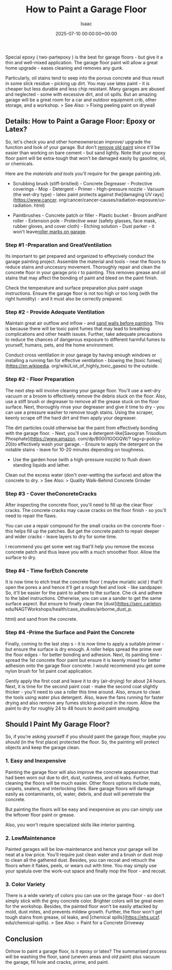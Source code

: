 ﻿---
title: How to Paint a Garage Floor
description: Special epoxy  two-partepoxy  is the best for garage floors - but give it a thin and well-mixed application. The garage floor paint will allow a great home...
slug: /how-to-paint-a-garage-floor/
date: 2025-07-10 00:00:00+00:00
lastmod: 2025-07-10 00:00:00+03:00
author: Isaac
categories:
- DIY Paintings
tags:
- diy-paintings
- floor
- epoxy
layout: post
---

Special epoxy ( two-partepoxy ) is the best for garage floors - but give it a thin and well-mixed application. The garage floor paint will allow a great home upgrade - eases cleaning and removes any gunk.

Particularly, oil stains tend to seep into the porous concrete and thus result in some slick residue - picking up dirt. You may use latex paint - it is cheaper but less durable and less chip resistant. Many garages are abused and neglected - some with excessive dirt, and oil spills. But an amazing garage will be a great room for a car and outdoor equipment crib, other storage, and a workshop. > See Also: > Fixing peeling paint on drywall

##  Details: How to Paint a Garage Floor: Epoxy or Latex?

So, let's check you and other homeownerscan improve/ upgrade the function and look of your garage. But don't [remove old paint](https://pestpolicy.com/how-to-remove-paint-from-concrete-without-chemicals/) since it'll be easier than working on bare cement - but sand lightly. Note that your epoxy floor paint will be extra-tough that won't be damaged easily by gasoline, oil, or chemicals.

Here are the *materials and tools* you'll require for the garage painting job.

- Scrubbing brush (stiff-bristled) - Concrete Degreaser - Protective coverings - Mop - Detergent - Primer - High-pressure nozzle - Vacuum (the wet-dry type) - latex paint protects against the[damaging UV rays](https://www.cancer. org/cancer/cancer-causes/radiation-exposure/uv-radiation. html)

- Paintbrushes - Concrete patch or filler - Plastic bucket - Broom andPaint roller - Extension pole - Protective wear (safety glasses, face mask, rubber gloves, and cover cloth) - Etching solution - Dust parker - it won't leave[roller marks on garage](https://pestpolicy.com/how-to-paint-a-ceiling-without-roller-marks/).

###  Step #1 -Preparation and GreatVentilation

Its important to get prepared and organized to effeycively conduct the garage painting project. Assemble the material and tools - near the floors to reduce stains and unccessry movement. Thoroughly repair and clean the concrete floor in your garage prio r to painting. This removes grease and oil stains that may affect the bonding of paint and bleed on the paint finish.

Check the temperature and surface preparation plus paint usage instructions. Ensure the garage floor is not too high or too long (with the right humidity) - and it must also be correctly prepared.

###  Step #2 - Provide Adequate Ventilation

Maintain great air outflow and inflow - and [sand walls before painting](https://pestpolicy.com/sanding-walls-before-painting/). This is because there will be toxic paint fumes that may lead to breathing complications and other health issues. Further, take adequate precautions to reduce the chances of dangerous exposure to different harmful fumes to yourself, humans, pets, and the home environment.

Conduct cross ventilation in your garage by having enough windows or installing a running fan for effective ventilation - blowing the [toxic fumes](https://en.wikipedia. org/wiki/List_of_highly_toxic_gases) to the outside.

###  Step #2 - Floor Preparation

The next step will involve cleaning your garage floor. You'll use a wet-dry vacuum or a broom to effectively remove the debris stuck on the floor. Also, use a stiff brush or degreaser to remove all the grease stuck on the floor surface. Next, thoroughly rinse your degreaser and give it time to dry - you can use a pressure washer to remove tough stains. Using the scraper, keenly scrape off the hard dirt and then apply your degreaser.

The dirt particles could otherwise bar the paint from effectively bonding with the garage floor. - Next, you'll use a detergent-like[Savogran Trisodium Phosphate](https://www.amazon. com/dp/B0001GOGQW/? tag=p-policy-20)to effectively wash your garage. - Ensure to apply the detergent on the notable stains - leave for 10-20 minutes depending on toughness.

- Use the garden hose (with a high-pressure nozzle) to flush down standing liquids and lather.

Clean out the excess water (don't over-wetting the surface) and allow the concrete to dry. > See Also: > Quality Walk-Behind Concrete Grinder

###  Step #3 - Cover theConcreteCracks

After inspecting the concrete floor, you'll need to fill up the clear floor cracks. The concrete cracks may cause cracks on the floor finish - so you'll need to repair the flaws.

You can use a repair compound for the small cracks on the concrete floor - this helps fill up the patches. But get the concrete patch to repair deeper and wider cracks - leave layers to dry for some time.

I recommend you get some wet rag that'll help you remove the excess concrete patch and thus leave you with a much smoother floor. Allow the surface to dry.

###  Step #4 - Time forEtch Concrete

It is now time to etch treat the concrete floor ( maybe muriatic acid ) that'll open the pores a and hence it'll get a rough feel and look - like sandpaper. So, it'll be easier for the paint to adhere to the surface. Che ck and adhere to the label instructions. Otherwise, you can use a sander to get the same surface aspect. But ensure to finally clean the [dust](https://serc.carleton. edu/NAGTWorkshops/health/case_studies/airborne_dust_p.

html) and sand from the concrete.

###  Step #4 -Prime the Surface and Paint the Concrete

Finally, coming to the last step s - it is now time to apply a suitable primer - but ensure the surface is dry enough. A roller helps spread the prime over the floor edges - for better bonding and adhesion. Next, its painting time - spread the 1st concrete floor paint but ensure it is keenly mixed for better adhesion onto the garage floor concrete. I would recommend you get some nylon brush for 1st paint coat application.

Gently apply the first coat and leave it to dry (air-drying) for about 24 hours. Next, it is time for the second paint coat - make the second coat slightly thicker - you'll need to use a roller this time around. Also, ensure to clean the tools using water plus detergent. Also, leave the fans running for faster drying and also remove any fumes sticking around in the room. Allow the paint to dry for roughly 24 to 48 hours to avoid paint smudging.

##  **Should I Paint My Garage Floor?**

So, if you're asking yourself if you should paint the garage floor, maybe you should (in the first place) protected the floor. So, the painting will protect objects and keep the garage clean.

###  **1. Easy and Inexpensive**

Painting the garage floor will also improve the concrete appearance that had been worn out due to dirt, dust, rustiness, and oil leaks. Further, cleaning the floors will be much easier. Other floors options include mats, carpets, sealers, and interlocking tiles. Bare garage floors will damage easily as contaminants, oil, water, debris, and dust will penetrate the concrete.

But painting the floors will be easy and inexpensive as you can simply use the leftover floor paint or grease.

Also, you won't require specialized skills like interior painting.

###  2. Low**Maintenance**

Painted garages will be low-maintenance and hence your garage will be neat at a low price. You'll require just clean water and a brush or dust mop to clean all the gathered dust. Besides, you can recoat and retouch the floors when it flakes, peels, or wears out with time. You may simply use your spatula over the work-out space and finally mop the floor - and recoat.

###  3. Color Variety

There is a wide variety of colors you can use on the garage floor - so don't simply stick with the grey concrete color. Brighter colors will be great even for the workshop. Besides, the painted floor won't be easily attacked by mold, dust mites, and prevents mildew growth. Further, the floor won't get tough stains from grease, oil leaks, and [chemical spills](https://ehs.ucsf. edu/chemical-spills). > See Also: > Paint for a Concrete Driveway

##  Conclusion

Onhow to paint a garage floor, is it epoxy or latex? The summarised process will be washing the floor, sand (uneven areas and old paint) plus vacuum the garage, fill hole and cracks, prime, and paint.

